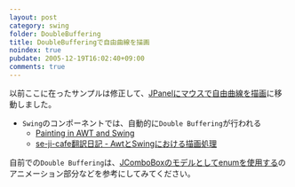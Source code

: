 ```yaml
---
layout: post
category: swing
folder: DoubleBuffering
title: DoubleBufferingで自由曲線を描画
noindex: true
pubdate: 2005-12-19T16:02:40+09:00
comments: true
---
```

以前ここに在ったサンプルは修正して、[JPanelにマウスで自由曲線を描画](http://terai.xrea.jp/Swing/PaintPanel.html)に移動しました。

- `Swing`のコンポーネントでは、自動的に`Double Buffering`が行われる
    - [Painting in AWT and Swing](http://www.oracle.com/technetwork/java/painting-140037.html)
    - [se-ji-cafe翻訳日記 - AwtとSwingにおける描画処理](http://d.hatena.ne.jp/se-ji-cafe/20070306/1173231679)

<!-- dummy comment line for breaking list -->

自前での`Double Buffering`は、[JComboBoxのモデルとしてenumを使用する](http://terai.xrea.jp/Swing/SortingAnimations.html)のアニメーション部分などを参考にしてみてください。
